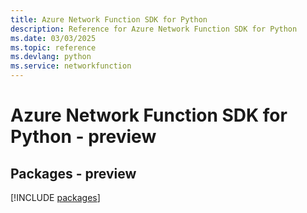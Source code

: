 ```yaml
---
title: Azure Network Function SDK for Python
description: Reference for Azure Network Function SDK for Python
ms.date: 03/03/2025
ms.topic: reference
ms.devlang: python
ms.service: networkfunction
---
```

# Azure Network Function SDK for Python - preview
## Packages - preview
[!INCLUDE [packages](network-function-index.md)]